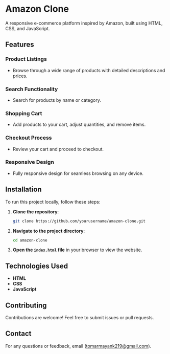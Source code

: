 # Amazon Clone

A responsive e-commerce platform inspired by Amazon, built using HTML, CSS, and JavaScript.

## Features

### Product Listings
- Browse through a wide range of products with detailed descriptions and prices.

### Search Functionality
- Search for products by name or category.

### Shopping Cart
- Add products to your cart, adjust quantities, and remove items.

### Checkout Process
- Review your cart and proceed to checkout.

### Responsive Design
- Fully responsive design for seamless browsing on any device.

## Installation

To run this project locally, follow these steps:

1. **Clone the repository**:
    ```bash
    git clone https://github.com/yourusername/amazon-clone.git
    ```
2. **Navigate to the project directory**:
    ```bash
    cd amazon-clone
    ```
3. **Open the `index.html` file** in your browser to view the website.

## Technologies Used
- **HTML**
- **CSS**
- **JavaScript**

## Contributing

Contributions are welcome! Feel free to submit issues or pull requests.

## Contact

For any questions or feedback, email (tomarmayank219@gmail.com).
